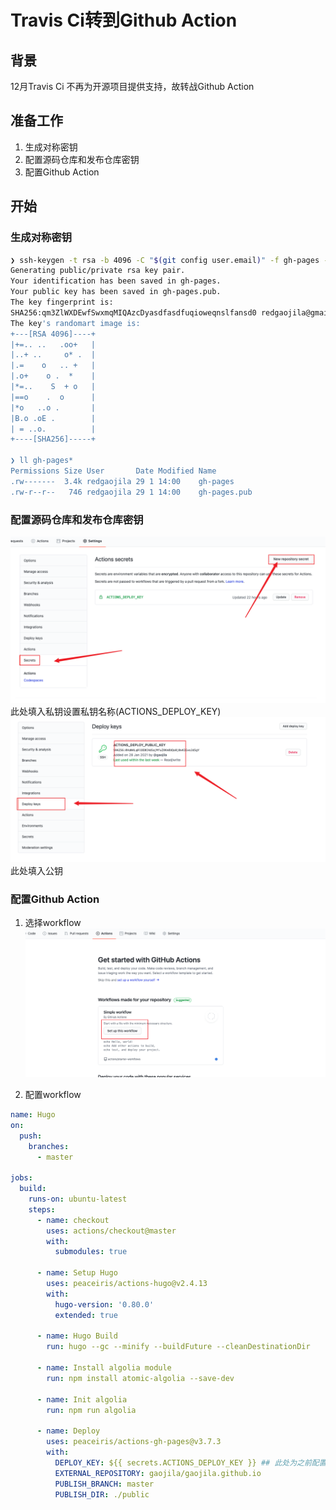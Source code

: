 # Travis Ci转到Github Action


## 背景  
12月Travis Ci 不再为开源项目提供支持，故转战Github Action

## 准备工作
1. 生成对称密钥
2. 配置源码仓库和发布仓库密钥
3. 配置Github Action
## 开始

### 生成对称密钥
```bash
❯ ssh-keygen -t rsa -b 4096 -C "$(git config user.email)" -f gh-pages -N ""
Generating public/private rsa key pair.
Your identification has been saved in gh-pages.
Your public key has been saved in gh-pages.pub.
The key fingerprint is:
SHA256:qm3ZlWXDEwfSwxmqMIQAzcDyasdfasdfuqioweqnslfansd0 redgaojila@gmail.com
The key's randomart image is:
+---[RSA 4096]----+
|+=.. ..   .oo+   |
|..+ ..     o* .  |
|.=    o   .. +   |
|.o+    o .  *    |
|*=..    S  + o   |
|==o    .  o      |
|*o   ..o .       |
|B.o .oE .        |
| = ..o.          |
+----[SHA256]-----+

❯ ll gh-pages*
Permissions Size User       Date Modified Name
.rw-------  3.4k redgaojila 29 1 14:00    gh-pages
.rw-r--r--   746 redgaojila 29 1 14:00    gh-pages.pub
```

### 配置源码仓库和发布仓库密钥

![](https://raw.githubusercontent.com/gaojila/images/master/travis-ci转到github-action/Snipaste_2021-01-29_15-29-59.png)
此处填入私钥设置私钥名称(ACTIONS_DEPLOY_KEY)
![](https://raw.githubusercontent.com/gaojila/images/master/travis-ci转到github-action/Snipaste_2021-01-29_16-07-26.png)
此处填入公钥

### 配置Github Action
1. 选择workflow
![](https://raw.githubusercontent.com/gaojila/images/master/travis-ci转到github-action/Snipaste_2021-01-29_16-12-36.png)

2. 配置workflow
```yml
name: Hugo
on:
  push:
    branches:
      - master

jobs:
  build:
    runs-on: ubuntu-latest
    steps:
      - name: checkout
        uses: actions/checkout@master
        with:
          submodules: true

      - name: Setup Hugo
        uses: peaceiris/actions-hugo@v2.4.13
        with:
          hugo-version: '0.80.0'
          extended: true

      - name: Hugo Build
        run: hugo --gc --minify --buildFuture --cleanDestinationDir

      - name: Install algolia module
        run: npm install atomic-algolia --save-dev

      - name: Init algolia
        run: npm run algolia

      - name: Deploy
        uses: peaceiris/actions-gh-pages@v3.7.3
        with:
          DEPLOY_KEY: ${{ secrets.ACTIONS_DEPLOY_KEY }} ## 此处为之前配置到私钥名称
          EXTERNAL_REPOSITORY: gaojila/gaojila.github.io
          PUBLISH_BRANCH: master
          PUBLISH_DIR: ./public

```



